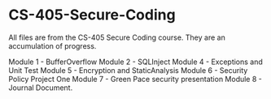 # CS-405-Secure-Coding

All files are from the CS-405 Secure Coding course. They are an accumulation of progress.

Module 1 - BufferOverflow
Module 2 - SQLInject
Module 4 - Exceptions and Unit Test
Module 5 - Encryption and StaticAnalysis
Module 6 - Security Policy Project One
Module 7 - Green Pace security presentation
Module 8 - Journal Document.
